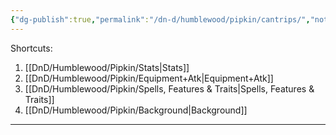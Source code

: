 ```yaml
---
{"dg-publish":true,"permalink":"/dn-d/humblewood/pipkin/cantrips/","noteIcon":"","created":"2025-05-04T20:11:11.442-07:00","updated":"2025-05-04T20:16:00.429-07:00"}
---
```


Shortcuts:
1. [[DnD/Humblewood/Pipkin/Stats\|Stats]]
2. [[DnD/Humblewood/Pipkin/Equipment+Atk\|Equipment+Atk]]
3. [[DnD/Humblewood/Pipkin/Spells, Features & Traits\|Spells, Features & Traits]]
4. [[DnD/Humblewood/Pipkin/Background\|Background]]

---